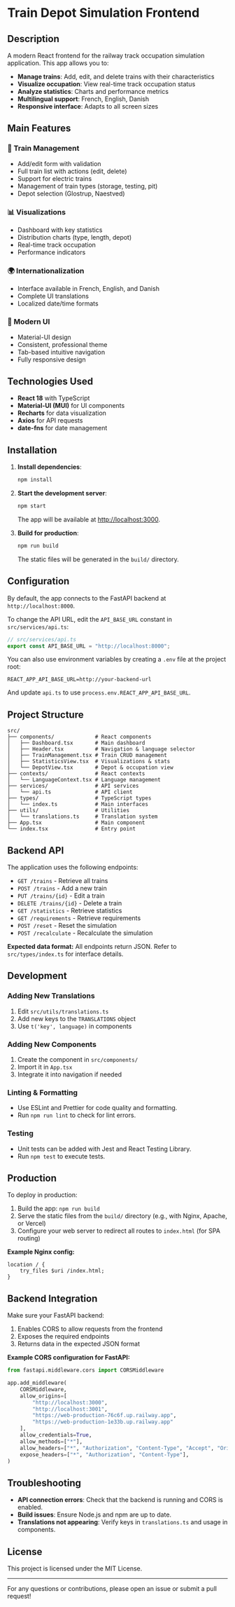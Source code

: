 # Train Depot Simulation Frontend

## Description

A modern React frontend for the railway track occupation simulation application. This app allows you to:

- **Manage trains**: Add, edit, and delete trains with their characteristics
- **Visualize occupation**: View real-time track occupation status
- **Analyze statistics**: Charts and performance metrics
- **Multilingual support**: French, English, Danish
- **Responsive interface**: Adapts to all screen sizes

## Main Features

### 🚄 Train Management
- Add/edit form with validation
- Full train list with actions (edit, delete)
- Support for electric trains
- Management of train types (storage, testing, pit)
- Depot selection (Glostrup, Naestved)

### 📊 Visualizations
- Dashboard with key statistics
- Distribution charts (type, length, depot)
- Real-time track occupation
- Performance indicators

### 🌍 Internationalization
- Interface available in French, English, and Danish
- Complete UI translations
- Localized date/time formats

### 🎨 Modern UI
- Material-UI design
- Consistent, professional theme
- Tab-based intuitive navigation
- Fully responsive design

## Technologies Used

- **React 18** with TypeScript
- **Material-UI (MUI)** for UI components
- **Recharts** for data visualization
- **Axios** for API requests
- **date-fns** for date management

## Installation

1. **Install dependencies**:
   ```bash
   npm install
   ```

2. **Start the development server**:
   ```bash
   npm start
   ```
   The app will be available at [http://localhost:3000](http://localhost:3000).

3. **Build for production**:
   ```bash
   npm run build
   ```
   The static files will be generated in the `build/` directory.

## Configuration

By default, the app connects to the FastAPI backend at `http://localhost:8000`.

To change the API URL, edit the `API_BASE_URL` constant in `src/services/api.ts`:

```typescript
// src/services/api.ts
export const API_BASE_URL = "http://localhost:8000";
```

You can also use environment variables by creating a `.env` file at the project root:

```
REACT_APP_API_BASE_URL=http://your-backend-url
```

And update `api.ts` to use `process.env.REACT_APP_API_BASE_URL`.

## Project Structure

```
src/
├── components/             # React components
│   ├── Dashboard.tsx       # Main dashboard
│   ├── Header.tsx          # Navigation & language selector
│   ├── TrainManagement.tsx # Train CRUD management
│   ├── StatisticsView.tsx  # Visualizations & stats
│   └── DepotView.tsx       # Depot & occupation view
├── contexts/               # React contexts
│   └── LanguageContext.tsx # Language management
├── services/               # API services
│   └── api.ts              # API client
├── types/                  # TypeScript types
│   └── index.ts            # Main interfaces
├── utils/                  # Utilities
│   └── translations.ts     # Translation system
├── App.tsx                 # Main component
└── index.tsx               # Entry point
```

## Backend API

The application uses the following endpoints:

- `GET /trains` - Retrieve all trains
- `POST /trains` - Add a new train
- `PUT /trains/{id}` - Edit a train
- `DELETE /trains/{id}` - Delete a train
- `GET /statistics` - Retrieve statistics
- `GET /requirements` - Retrieve requirements
- `POST /reset` - Reset the simulation
- `POST /recalculate` - Recalculate the simulation

**Expected data format:** All endpoints return JSON. Refer to `src/types/index.ts` for interface details.

## Development

### Adding New Translations

1. Edit `src/utils/translations.ts`
2. Add new keys to the `TRANSLATIONS` object
3. Use `t('key', language)` in components

### Adding New Components

1. Create the component in `src/components/`
2. Import it in `App.tsx`
3. Integrate it into navigation if needed

### Linting & Formatting

- Use ESLint and Prettier for code quality and formatting.
- Run `npm run lint` to check for lint errors.

### Testing

- Unit tests can be added with Jest and React Testing Library.
- Run `npm test` to execute tests.

## Production

To deploy in production:

1. Build the app: `npm run build`
2. Serve the static files from the `build/` directory (e.g., with Nginx, Apache, or Vercel)
3. Configure your web server to redirect all routes to `index.html` (for SPA routing)

**Example Nginx config:**
```nginx
location / {
    try_files $uri /index.html;
}
```

## Backend Integration

Make sure your FastAPI backend:

1. Enables CORS to allow requests from the frontend
2. Exposes the required endpoints
3. Returns data in the expected JSON format

**Example CORS configuration for FastAPI:**

```python
from fastapi.middleware.cors import CORSMiddleware

app.add_middleware(
    CORSMiddleware,
    allow_origins=[
        "http://localhost:3000",
        "http://localhost:3001",
        "https://web-production-76c6f.up.railway.app",
        "https://web-production-1e33b.up.railway.app"
    ],
    allow_credentials=True,
    allow_methods=["*"],
    allow_headers=["*", "Authorization", "Content-Type", "Accept", "Origin", "X-Requested-With"],
    expose_headers=["*", "Authorization", "Content-Type"],
)
```

## Troubleshooting

- **API connection errors**: Check that the backend is running and CORS is enabled.
- **Build issues**: Ensure Node.js and npm are up to date.
- **Translations not appearing**: Verify keys in `translations.ts` and usage in components.

## License

This project is licensed under the MIT License.

---

For any questions or contributions, please open an issue or submit a pull request!
